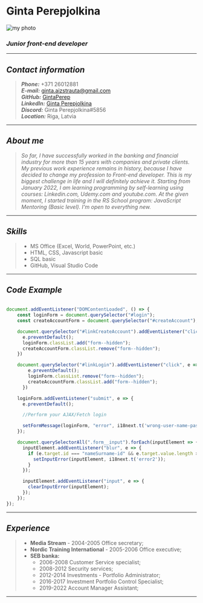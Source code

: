# __Ginta Perepjolkina__

![my photo](https://i.im.ge/2022/09/13/1QpOa8.my-photo.th.jpg) 

### __*Junior front-end developer*__
---

## __*Contact information*__
> _**Phone:**_ +371 26012881 <br>
> _**E-mail:**_ ginta.aizstrauta@gmail.com <br>
> _**GitHub:**_ [GintaPerep](https://github.com/GintaPerep) <br>
> _**LinkedIn:**_ [Ginta Perepjolkina](linkedin.com/in/ginta-perepjolkina-0aa88a16) <br>
> _**Discord:**_ Ginta Perepjolkina#5856 <br>
> _**Location:**_ Riga, Latvia <br>

---

## __*About me*__
> *So far, I have successfully worked in the banking and financial industry for more than 15 years with companies and private clients. My previous work experience remains in history, because I have decided to change my profession to Front-end developer. This is my biggest challenge in life and I will definitely achieve it. Starting from January 2022, I am learning programming by self-learning using courses: Linkedin.com, Udemy.com and youtube.com. At the given moment, I started training in the RS School program: JavaScript Mentoring (Basic level). I'm open to everything new.*


---

## __*Skills*__
> - MS Office (Excel, World, PowerPoint, etc.) <br>
> - HTML, CSS, Javascript basic <br>
> - SQL basic <br>
> - GitHub, Visual Studio Code <br>


---

## __*Code Example*__
```javascript
 
document.addEventListener("DOMContentLoaded", () => {
    const loginForm = document.querySelector("#login");
    const createAccountForm = document.querySelector("#createAccount");

    document.querySelector("#linkCreateAccount").addEventListener("click", e => {
      e.preventDefault();
      loginForm.classList.add("form--hidden");
      createAccountForm.classList.remove("form--hidden");  
    })

    document.querySelector("#linkLogin").addEventListener("click", e => {
        e.preventDefault();
        loginForm.classList.remove("form--hidden");
        createAccountForm.classList.add("form--hidden");  
      })

    loginForm.addEventListener("submit", e => {
      e.preventDefault();

      //Perform your AJAX/Fetch login

      setFormMessage(loginForm, "error", i18next.t('wrong-user-name-pass'));
    });

    document.querySelectorAll(".form__input").forEach(inputElement => {
      inputElement.addEventListener("blur", e => {
        if (e.target.id === "nameSurname-id" && e.target.value.length > 0 && e.target.value.length < 10) {
          setInputError(inputElement, i18next.t('error2'));
        }
      });

      inputElement.addEventListener("input", e => {
        clearInputError(inputElement);
      });
    });
});
```


---

## __*Experience*__
> * **Media Stream** - 2004-2005 Office secretary; <br>
> * **Nordic Training International** - 2005-2006 Office executive; <br>
> * **SEB banka:** 
>     * 2006-2008 Customer Service specialist; <br>
>     * 2008-2012 Security services; <br>
>     * 2012-2014 Investments - Portfolio Administrator; <br>
>     * 2016-2017 Investment Portfolio Control Specialist; <br>
>     * 2019-2022 Account Manager Assistant; <br> 


---

